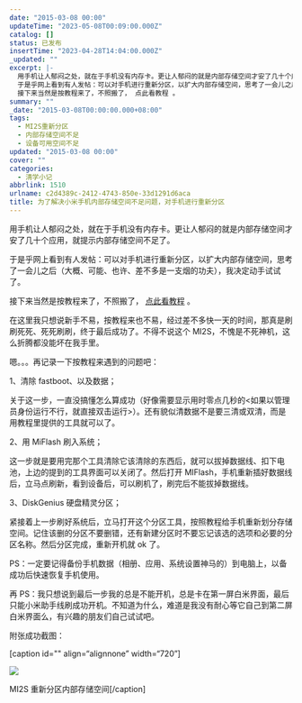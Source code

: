 ```yaml
---
date: "2015-03-08 00:00"
updateTime: "2023-05-08T00:09:00.000Z"
catalog: []
status: 已发布
insertTime: "2023-04-28T14:04:00.000Z"
_updated: ""
excerpt: |-
  用手机让人郁闷之处，就在于手机没有内存卡。更让人郁闷的就是内部存储空间才安了几十个应用，就提示内部存储空间不足了。
  于是乎网上看到有人发帖：可以对手机进行重新分区，以扩大内部存储空间，思考了一会儿之后（大概、可能、也许、差不多是一支烟的功夫），我决定动手试试了。
  接下来当然是按教程来了，不照搬了， 点此看教程 。
summary: ""
_date: "2015-03-08T00:00:00.000+08:00"
tags:
  - MI2S重新分区
  - 内部存储空间不足
  - 设备可用空间不足
updated: "2015-03-08 00:00"
cover: ""
categories:
  - 清学小记
abbrlink: 1510
urlname: c2d4389c-2412-4743-850e-33d1291d6aca
title: 为了解决小米手机内部存储空间不足问题，对手机进行重新分区
---
```


用手机让人郁闷之处，就在于手机没有内存卡。更让人郁闷的就是内部存储空间才安了几十个应用，就提示内部存储空间不足了。

于是乎网上看到有人发帖：可以对手机进行重新分区，以扩大内部存储空间，思考了一会儿之后（大概、可能、也许、差不多是一支烟的功夫），我决定动手试试了。

接下来当然是按教程来了，不照搬了， [点此看教程](http://www.miui.com/thread-2328708-1-1.html) 。

在这里我只想说新手不易，按教程来也不易，经过差不多快一天的时间，那真是刷刷死死、死死刷刷，终于最后成功了。不得不说这个 MI2S，不愧是不死神机，这么折腾都没能坏在我手里。

嗯。。。再记录一下按教程来遇到的问题吧：

1、清除 fastboot、以及数据；

关于这一步，一直没搞懂怎么算成功（好像需要显示用时零点几秒的<如果以管理员身份运行不行，就直接双击运行>）。还有貌似清数据不是要三清或双清，而是用教程里提供的工具就可以了。

2、用 MiFlash 刷入系统；

这一步就是要用完那个工具清除它该清除的东西后，就可以拔掉数据线、扣下电池，上边的提到的工具界面可以关闭了。然后打开 MIFlash，手机重新插好数据线后，立马点刷新，看到设备后，可以刷机了，刷完后不能拔掉数据线。

3、DiskGenius 硬盘精灵分区；

紧接着上一步刷好系统后，立马打开这个分区工具，按照教程给手机重新划分存储空间。记住该删的分区不要删错，还有新建分区时不要忘记该选的选项和必要的分区名称。然后分区完成，重新开机就 ok 了。

PS：一定要记得备份手机数据（相册、应用、系统设置神马的）到电脑上，以备成功后快速恢复手机使用。

再 PS：我只想说到最后一步我的总是不能开机，总是卡在第一屏白米界面，最后只能小米助手线刷成功开机。不知道为什么，难道是我没有耐心等它自己到第二屏白米界面么，有兴趣的朋友们自己试试吧。

附张成功截图：

[caption id="" align=“alignnone” width=“720”]

![](https://image.bmqy.net/upload/FoXlwrz6xvjvwxZarr3gfit5xXk1.jpg)

MI2S 重新分区内部存储空间[/caption]
